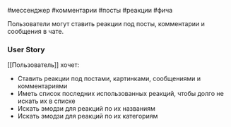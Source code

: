 #мессенджер #комментарии #посты #реакции #фича 

Пользователи могут ставить реакции под посты, комментарии и сообщения в чате.

### User Story
[[Пользователь]] хочет:
- Ставить реакции под постами, картинками, сообщениями и комментариями
- Иметь список последних использованных реакций, чтобы долго не искать их в списке
- Искать эмодзи для реакций по их названиям
- Искать эмодзи для реакций по их категориям